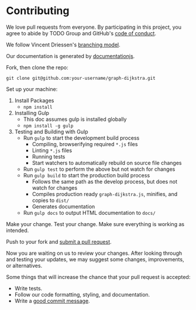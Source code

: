 
[//]: # (CONTRIBUTING.md)

# Contributing

We love pull requests from everyone. By participating in this project, you
agree to abide by TODO Group and GitHub's [code of conduct].

[code of conduct]: http://todogroup.org/opencodeofconduct/

We follow Vincent Driessen's [branching model](http://nvie.com/posts/a-successful-git-branching-model/).

Our documentation is generated by [documentationjs](http://documentation.js.org).

Fork, then clone the repo:

    git clone git@github.com:your-username/graph-dijkstra.git

Set up your machine:

   1. Install Packages
      * `npm install`
   2. Installing Gulp
      * This doc assumes gulp is installed globally
      * `npm install -g gulp`
   3. Testing and Building with Gulp
      * Run `gulp` to start the development build process
         * Compiling, browserifying required `*.js` files
         * Linting `*.js` files
         * Running tests
         * Start watchers to automatically rebuild on source file changes
      * Run `gulp test` to perform the above but not watch for changes
      * Run `gulp build` to start the production build process
         * Follows the same path as the develop process, but does not watch for changes
         * Compiles production ready `graph-dijkstra.js`, minifies, and copies to `dist/`
         * Generates documentation
      * Run `gulp docs` to output HTML documentation to `docs/`



Make your change. Test your change. Make sure everything is working as intended.

Push to your fork and [submit a pull request][pr].

[pr]: https://github.com/LincolnTechOpenSource/graph-dijkstra/compare

Now you are waiting on us to review your changes. After looking through and testing
your updates, we may suggest some changes, improvements, or alternatives.

Some things that will increase the chance that your pull request is accepted:

* Write tests.
* Follow our code formatting, styling, and documentation.
* Write a [good commit message][commit].

[commit]: http://tbaggery.com/2008/04/19/a-note-about-git-commit-messages.html
